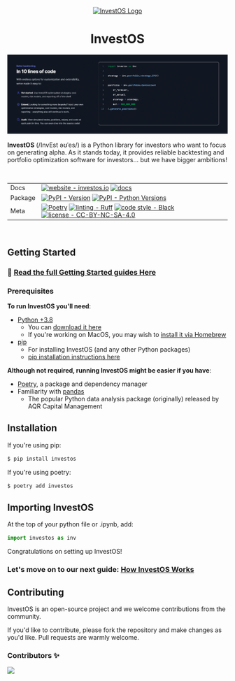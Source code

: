 <div align="center">
<p align="center"><a href="https://investos.io" target="_blank" rel="noopener noreferrer"><img src="https://investos.io/assets/logo-768e00e841af27909d66151904dcede546937cdab1b5d5fef4d0ac539b9861d4.png" alt="InvestOS Logo" width="15%"></a></p>
  <h1 align="center">InvestOS</h1>
</div>

<p align="center"><img src="/assets/investos-banner.png" alt="InvestOS Banner"></p>

**InvestOS** (/InvEst əʊˈes/) is a Python library for investors who want to focus on generating alpha. As it stands today, it provides reliable backtesting and portfolio optimization software for investors... but we have bigger ambitions!

<br/>

|         |                                                                                                                                                                                                                                                                                                                                                                                                                                                                                                                                                                 |
| ------- | --------------------------------------------------------------------------------------------------------------------------------------------------------------------------------------------------------------------------------------------------------------------------------------------------------------------------------------------------------------------------------------------------------------------------------------------------------------------------------------------------------------------------------------------------------------- |
| Docs    | [![website - investos.io](https://img.shields.io/badge/website-investos.io-black)](https://investos.io/) [![docs](https://img.shields.io/readthedocs/investos)](https://investos.readthedocs.io/en/latest/)                                                                                                                                                                                                                                                                                                                                                     |
| Package | [![PyPI - Version](https://img.shields.io/pypi/v/investos.svg?logo=pypi&label=PyPI&logoColor=gold)](https://pypi.python.org/pypi/investos) [![PyPI - Python Versions](https://img.shields.io/pypi/pyversions/investos.svg?logo=python&label=Python&logoColor=gold)](https://pypi.org/project/investos/)                                                                                                                                                                                                                                                         |
| Meta    | [![Poetry](https://img.shields.io/endpoint?url=https://python-poetry.org/badge/v0.json)](https://python-poetry.org/) [![linting - Ruff](https://img.shields.io/endpoint?url=https://raw.githubusercontent.com/charliermarsh/ruff/main/assets/badge/v2.json)](https://github.com/astral-sh/ruff) [![code style - Black](https://img.shields.io/badge/code%20style-black-000000.svg)](https://github.com/psf/black) [![license - CC-BY-NC-SA-4.0](https://img.shields.io/badge/license-CC--BY--NC--SA--4.0-blue)](https://spdx.org/licenses/CC-BY-NC-SA-4.0.html) |

<br/>

## Getting Started

### 🔗 [Read the full Getting Started guides Here](https://investos.io/guides/introduction/getting_started)

### Prerequisites

**To run InvestOS you'll need**:

- [Python +3.8](https://www.python.org/doc/)
  - You can [download it here](https://www.python.org/downloads/)
  - If you're working on MacOS, you may wish to [install it via Homebrew](https://docs.python-guide.org/starting/install3/osx/)
- [pip](https://packaging.python.org/en/latest/key_projects/#pip)
  - For installing InvestOS (and any other Python packages)
  - [pip installation instructions here](https://packaging.python.org/en/latest/tutorials/installing-packages/)

**Although not required, running InvestOS might be easier if you have**:

- [Poetry](https://python-poetry.org/), a package and dependency manager
- Familiarity with [pandas](https://pandas.pydata.org/)
  - The popular Python data analysis package (originally) released by AQR Capital Management

## Installation

If you're using pip:

```bash
$ pip install investos
```

If you're using poetry:

```bash
$ poetry add investos
```

## Importing InvestOS

At the top of your python file or .ipynb, add:

```python
import investos as inv
```

Congratulations on setting up InvestOS!

### Let's move on to our next guide: [How InvestOS Works](https://investos.io/guides/introduction/how_investos_works)

## Contributing

InvestOS is an open-source project and we welcome contributions from the community.

If you'd like to contribute, please fork the repository and make changes as you'd like. Pull requests are warmly welcome.

### Contributors ✨

<a href="https://github.com/forecastos/investos/contributors">
  <img src="https://contrib.rocks/image?repo=forecastos/investos" />
</a>
